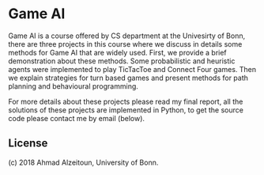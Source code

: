 Game AI 
==========================================

Game AI is a course offered by CS department at the Univesirty of Bonn, there are three projects in this course where we discuss in details some methods for Game AI that are widely used. First, we provide a brief demonstration about these methods. Some probabilistic and heuristic agents were implemented to play TicTacToe and Connect Four games. Then we explain strategies for turn based games and present methods for path planning and behavioural programming.

For more details about these projects please read my final report, all the solutions of these projects are implemented in Python, to get the source code please contact me by email (below).




## License

(c) 2018 Ahmad Alzeitoun, University of Bonn.
